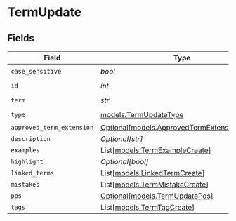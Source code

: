 # TermUpdate


## Fields

| Field                                                                                    | Type                                                                                     | Required                                                                                 | Description                                                                              |
| ---------------------------------------------------------------------------------------- | ---------------------------------------------------------------------------------------- | ---------------------------------------------------------------------------------------- | ---------------------------------------------------------------------------------------- |
| `case_sensitive`                                                                         | *bool*                                                                                   | :heavy_check_mark:                                                                       | N/A                                                                                      |
| `id`                                                                                     | *int*                                                                                    | :heavy_check_mark:                                                                       | N/A                                                                                      |
| `term`                                                                                   | *str*                                                                                    | :heavy_check_mark:                                                                       | N/A                                                                                      |
| `type`                                                                                   | [models.TermUpdateType](../models/termupdatetype.md)                                     | :heavy_check_mark:                                                                       | N/A                                                                                      |
| `approved_term_extension`                                                                | [Optional[models.ApprovedTermExtensionCreate]](../models/approvedtermextensioncreate.md) | :heavy_minus_sign:                                                                       | N/A                                                                                      |
| `description`                                                                            | *Optional[str]*                                                                          | :heavy_minus_sign:                                                                       | N/A                                                                                      |
| `examples`                                                                               | List[[models.TermExampleCreate](../models/termexamplecreate.md)]                         | :heavy_minus_sign:                                                                       | N/A                                                                                      |
| `highlight`                                                                              | *Optional[bool]*                                                                         | :heavy_minus_sign:                                                                       | N/A                                                                                      |
| `linked_terms`                                                                           | List[[models.LinkedTermCreate](../models/linkedtermcreate.md)]                           | :heavy_minus_sign:                                                                       | N/A                                                                                      |
| `mistakes`                                                                               | List[[models.TermMistakeCreate](../models/termmistakecreate.md)]                         | :heavy_minus_sign:                                                                       | N/A                                                                                      |
| `pos`                                                                                    | [Optional[models.TermUpdatePos]](../models/termupdatepos.md)                             | :heavy_minus_sign:                                                                       | N/A                                                                                      |
| `tags`                                                                                   | List[[models.TermTagCreate](../models/termtagcreate.md)]                                 | :heavy_minus_sign:                                                                       | N/A                                                                                      |